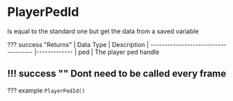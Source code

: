 # PlayerPedId
Is equal to the standard one but get the data from a saved variable

??? success "Returns"
    | Data Type                            | Description
    | ------------------------------------ |-------------
    | ped | The player ped handle

!!! success ""
    Dont need to be called every frame
---
??? example
    ```
    PlayerPedId()
    ```